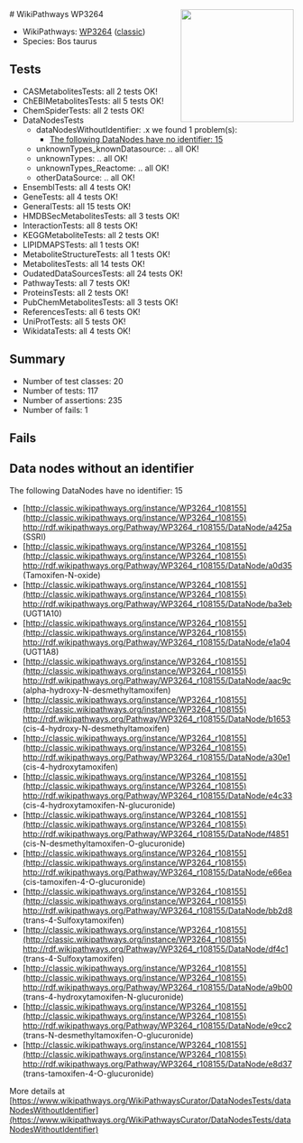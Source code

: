 <img style="float: right; width: 200px" src="https://upload.wikimedia.org/wikipedia/commons/thumb/8/83/Wplogo_with_text_500.png/640px-Wplogo_with_text_500.png" />
# WikiPathways WP3264

* WikiPathways: [WP3264](https://wikipathways.org/pathways/WP3264) ([classic](https://classic.wikipathways.org/instance/WP3264))
* Species: Bos taurus
## Tests
* CASMetabolitesTests: all 2 tests OK!
* ChEBIMetabolitesTests: all 5 tests OK!
* ChemSpiderTests: all 2 tests OK!
* DataNodesTests
    * dataNodesWithoutIdentifier: .x we found 1 problem(s):
        * [The following DataNodes have no identifier: 15](#8792c495)
    * unknownTypes_knownDatasource: .. all OK!
    * unknownTypes: .. all OK!
    * unknownTypes_Reactome: .. all OK!
    * otherDataSource: .. all OK!
* EnsemblTests: all 4 tests OK!
* GeneTests: all 4 tests OK!
* GeneralTests: all 15 tests OK!
* HMDBSecMetabolitesTests: all 3 tests OK!
* InteractionTests: all 8 tests OK!
* KEGGMetaboliteTests: all 2 tests OK!
* LIPIDMAPSTests: all 1 tests OK!
* MetaboliteStructureTests: all 1 tests OK!
* MetabolitesTests: all 14 tests OK!
* OudatedDataSourcesTests: all 24 tests OK!
* PathwayTests: all 7 tests OK!
* ProteinsTests: all 2 tests OK!
* PubChemMetabolitesTests: all 3 tests OK!
* ReferencesTests: all 6 tests OK!
* UniProtTests: all 5 tests OK!
* WikidataTests: all 4 tests OK!


## Summary

* Number of test classes: 20
* Number of tests: 117
* Number of assertions: 235
* Number of fails: 1

## Fails

<a name="8792c495" />

## Data nodes without an identifier

The following DataNodes have no identifier: 15

* [http://classic.wikipathways.org/instance/WP3264_r108155](http://classic.wikipathways.org/instance/WP3264_r108155) http://rdf.wikipathways.org/Pathway/WP3264_r108155/DataNode/a425a (SSRI)
* [http://classic.wikipathways.org/instance/WP3264_r108155](http://classic.wikipathways.org/instance/WP3264_r108155) http://rdf.wikipathways.org/Pathway/WP3264_r108155/DataNode/a0d35 (Tamoxifen-N-oxide)
* [http://classic.wikipathways.org/instance/WP3264_r108155](http://classic.wikipathways.org/instance/WP3264_r108155) http://rdf.wikipathways.org/Pathway/WP3264_r108155/DataNode/ba3eb (UGT1A10)
* [http://classic.wikipathways.org/instance/WP3264_r108155](http://classic.wikipathways.org/instance/WP3264_r108155) http://rdf.wikipathways.org/Pathway/WP3264_r108155/DataNode/e1a04 (UGT1A8)
* [http://classic.wikipathways.org/instance/WP3264_r108155](http://classic.wikipathways.org/instance/WP3264_r108155) http://rdf.wikipathways.org/Pathway/WP3264_r108155/DataNode/aac9c (alpha-hydroxy-N-desmethyltamoxifen)
* [http://classic.wikipathways.org/instance/WP3264_r108155](http://classic.wikipathways.org/instance/WP3264_r108155) http://rdf.wikipathways.org/Pathway/WP3264_r108155/DataNode/b1653 (cis-4-hydroxy-N-desmethyltamoxifen)
* [http://classic.wikipathways.org/instance/WP3264_r108155](http://classic.wikipathways.org/instance/WP3264_r108155) http://rdf.wikipathways.org/Pathway/WP3264_r108155/DataNode/a30e1 (cis-4-hydroxytamoxifen)
* [http://classic.wikipathways.org/instance/WP3264_r108155](http://classic.wikipathways.org/instance/WP3264_r108155) http://rdf.wikipathways.org/Pathway/WP3264_r108155/DataNode/e4c33 (cis-4-hydroxytamoxifen-N-glucuronide)
* [http://classic.wikipathways.org/instance/WP3264_r108155](http://classic.wikipathways.org/instance/WP3264_r108155) http://rdf.wikipathways.org/Pathway/WP3264_r108155/DataNode/f4851 (cis-N-desmethyltamoxifen-O-glucuronide)
* [http://classic.wikipathways.org/instance/WP3264_r108155](http://classic.wikipathways.org/instance/WP3264_r108155) http://rdf.wikipathways.org/Pathway/WP3264_r108155/DataNode/e66ea (cis-tamoxifen-4-O-glucuronide)
* [http://classic.wikipathways.org/instance/WP3264_r108155](http://classic.wikipathways.org/instance/WP3264_r108155) http://rdf.wikipathways.org/Pathway/WP3264_r108155/DataNode/bb2d8 (trans-4-Sulfoxytamoxifen)
* [http://classic.wikipathways.org/instance/WP3264_r108155](http://classic.wikipathways.org/instance/WP3264_r108155) http://rdf.wikipathways.org/Pathway/WP3264_r108155/DataNode/df4c1 (trans-4-Sulfoxytamoxifen)
* [http://classic.wikipathways.org/instance/WP3264_r108155](http://classic.wikipathways.org/instance/WP3264_r108155) http://rdf.wikipathways.org/Pathway/WP3264_r108155/DataNode/a9b00 (trans-4-hydroxytamoxifen-N-glucuronide)
* [http://classic.wikipathways.org/instance/WP3264_r108155](http://classic.wikipathways.org/instance/WP3264_r108155) http://rdf.wikipathways.org/Pathway/WP3264_r108155/DataNode/e9cc2 (trans-N-desmethyltamoxifen-O-glucuronide)
* [http://classic.wikipathways.org/instance/WP3264_r108155](http://classic.wikipathways.org/instance/WP3264_r108155) http://rdf.wikipathways.org/Pathway/WP3264_r108155/DataNode/e8d37 (trans-tamoxifen-4-O-glucuronide)


More details at [https://www.wikipathways.org/WikiPathwaysCurator/DataNodesTests/dataNodesWithoutIdentifier](https://www.wikipathways.org/WikiPathwaysCurator/DataNodesTests/dataNodesWithoutIdentifier)

